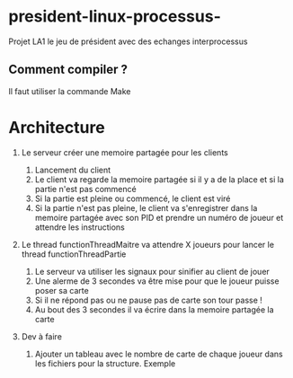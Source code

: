 # president-linux-processus-

Projet LA1 le jeu de président avec des echanges interprocessus

## Comment compiler ? 

Il faut utiliser la commande Make 




# Architecture 

1. Le serveur créer une memoire partagée pour les clients

   1. Lancement du client 
   2. Le client va regarde la memoire partagée si il y a de la place et si la partie n'est pas commencé
   3. Si la partie est pleine ou commencé, le client est viré
   4. Si la partie n'est pas pleine, le client va s'enregistrer dans la memoire partagée avec son PID et prendre un numéro de joueur et attendre les instructions


2. Le thread functionThreadMaitre va attendre X joueurs pour lancer le thread functionThreadPartie
   
    1. Le serveur va utiliser les signaux pour sinifier au client de jouer 
    2. Une alerme de 3 secondes va être mise pour que le joueur puisse poser sa carte
    3. Si il ne répond pas ou ne pause pas de carte son tour passe ! 
    4. Au bout des 3 secondes il va écrire dans la memoire partagée la carte 



3. Dev à faire 
   1. Ajouter un tableau avec le nombre de carte de chaque joueur dans les fichiers pour la structure. 
   Exemple 
